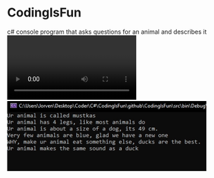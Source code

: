 # CodingIsFun
c# console program that asks questions for an animal and describes it
![video](readmeSRC/CodingIsFun.mp4)
![myAnimal](readmeSRC/MyAnimal.png)